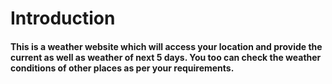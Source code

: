 # Introduction
#### This is a weather website which will access your location and provide the current as well as weather of next 5 days. You too can check the weather conditions of other places as per your requirements.

